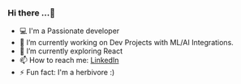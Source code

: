 ### Hi there ...👋


- 💻 I'm a Passionate developer 
- 🔭 I’m currently working on Dev Projects with ML/AI Integrations.
- 🌱 I’m currently exploring React
- 📫 How to reach me: [LinkedIn](https://www.linkedin.com/in/neeraj-adityananth/)
- ⚡ Fun fact: I'm a herbivore :)



